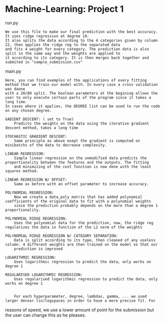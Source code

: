 # Machine-Learning: Project 1



run.py

	We use this file to make our final prediction with the best accuracy. It uses ridge regression at degree 10. 
	It also splits the data according to the 4 categories given by column 22, then applies the ridge reg to the separated data
	and fits 4 weight for every category. The prediction data is also split in the same way and the weights are applied to 
	it according to its category. It is then merges back together and submited in "sample_submission.csv"
	
main.py

	Here, you can find exemples of the applications of every fitting method that we train our model with. In every case a cross validation was daone
	with a 20/80 split. The boolean parameters at the begining allows the user to only execute certain parts of the program since it takes a long time.
	In cases where it applies, the DEGREE list can be used to run the code on any chosen degree.
	
	GADIENT DESCENT: ( set to True)
		Predicts the weights on the data using the iterative gradient descent method, takes a long time
	
	STOCHASTIC GRADIENT DESCENT:
		Same principle as above exept the gradient is computed on minibatchs of the data to decrease complexity.
	
	LINEAR REGRESSION:
		Simple linear regression on the unmodified data predicts the proportionality between the features and the outputs. The fitting
		and minimizing of the cost function is now done with the least squares method.
	
	LINEAR REGRESSION W/ OFFSET:
		Same as before with an offset parameter to increase accuracy.
	
	POLYNOMIAL REGRESSION:
		Now we create a data_poly matrix that has added polynomial coefficients of the original data to fit with a polynomial weights
		since the prediction probably depends on the more than a degree 1 proportionality.
	
	POLYNOMIAL RIDGE REGRESSION:
		Uses the polynomial data for the prediction, now, the ridge reg regularizes the data in function of the L2 norm of the weights		
	
	POLYNOMIAL RIDGE REGRESSION W/ CATEGORY SEPARATION:	
		Data is split according to its type, then cleaned of any useless column. 4 different weights are then trained on the model so that our 
		prediction is improved
	
	LOGARITHMIC REGRESSION:
		Uses logarithmic regression to predict the data, only works on degree 1
	
	REGULARISED LOGARITHMIC REGRESSION:
		Uses regularised logarithmic regression to predict the data, only works on degree 1

		
		For each hyperparameter, degree, lambdas, gamma, ... we used larger denser lin/logspaces in order to have a more precise fit. For
reasons of speed, we use a lower amount of point for the submission but the user can change this as he pleases.
